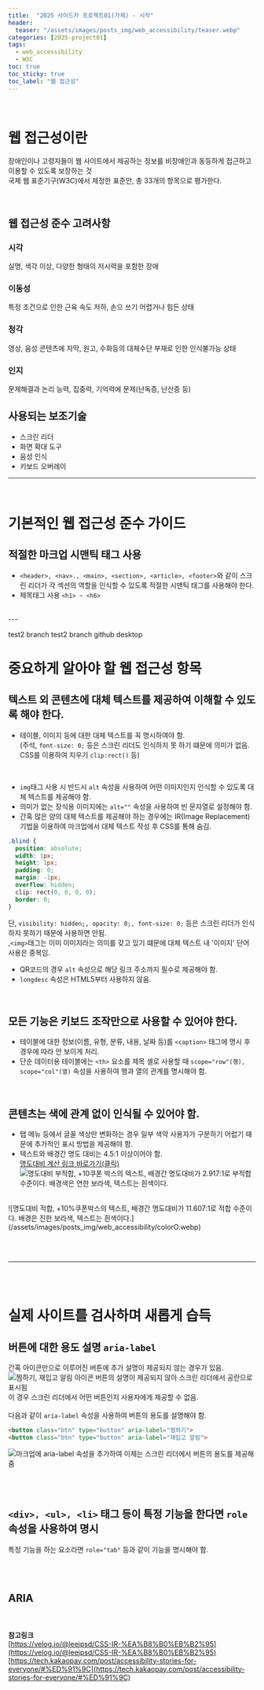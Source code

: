 ```yaml
---
title:  "2025 사이드카 프로젝트01(가제) - 시작"
header:
  teaser: "/assets/images/posts_img/web_accessibility/teaser.webp"
categories: [2025-project01]
tags:
  - web_accessibility
  - W3C
toc: true
toc_sticky: true
toc_label: "웹 접근성"
---
```

<br>

# 웹 접근성이란
장애인이나 고령자들이 웹 사이트에서 제공하는 정보를 비장애인과 동등하게 접근하고 이용할 수 있도록 보장하는 것
<br>
국제 웹 표준기구(W3C)에서 제정한 표준안, 총 33개의 항목으로 평가한다.

<br>

## 웹 접근성 준수 고려사항
### 시각
실명, 색각 이상, 다양한 형태의 저시력을 포함한 장애
<br>

### 이동성
특정 조건으로 인한 근육 속도 저하, 손으 쓰기 어렵거나 힘든 상태
<br>

### 청각
영상, 음성 콘텐츠에 자막, 원고, 수화등의 대체수단 부재로 인한 인식불가능 상태
<br>

### 인지
문제해결과 논리 능력, 집중력, 기억력에 문제(난독증, 난산증 등)
<br>




## 사용되는 보조기술
- 스크린 리더
- 화면 확대 도구
- 음성 인식
- 키보드 오버레이


---
<br>

# 기본적인 웹 접근성 준수 가이드
## 적절한 마크업 시맨틱 태그 사용
- `<header>, <nav>., <main>, <section>, <article>, <footer>`와 같이 스크린 리더가 각 섹션의 역할을 인식할 수 있도록 적절한 시맨틱 태그를 사용해야 한다.
- 제목태그 사용 `<h1> ~ <h6>`

<br>
---
<br>

test2 branch
test2 branch github desktop

# 중요하게 알아야 할 웹 접근성 항목
## 텍스트 외 콘텐츠에 대체 텍스트를 제공하여 이해할 수 있도록 해야 한다.
- 테이블, 이미지 등에 대한 대체 텍스트를 꼭 명시하여야 함.   
(주석, `font-size: 0;` 등은 스크린 리더도 인식하지 못 하기 떄문에 의미가 없음. CSS를 이용하여 지우기 `clip:rect()` 등)
<br>

- `img`태그 사용 시 반드시 `alt` 속성을 사용하여 어떤 이미지인지 인식할 수 있도록 대체 텍스트를 제공해야 함.   
- 의미가 없는 장식용 이미지에는 `alt=""` 속성을 사용하여 빈 문자열로 설정해야 함.
- 간혹 많은 양의 대체 텍스트를 제공해야 하는 경우에는 IR(Image Replacement)기법을 이용하여 마크업에서 대체 텍스트 작성 후 CSS를 통해 숨김.
```css
.blind {
  position: absolute;
  width: 1px;
  height: 1px;
  padding: 0;
  margin: -1px;
  overflow: hidden;
  clip: rect(0, 0, 0, 0);
  border: 0;
}
```
단, `visibility: hidden;, opacity: 0;, font-size: 0;` 등은 스크린 리더가 인식하지 못하기 때문에 사용하면 안됨.   
 ,`<img>`태그는 이미 이미지라는 의미를 갖고 있기 떄문에 대체 텍스트 내 '이미지' 단어 사용은 중복임.

- QR코드의 경우 `alt` 속성으로 해당 링크 주소까지 필수로 제공해야 함.
- `longdesc` 속성은 HTML5부터 사용하지 않음.



<br>

## 모든 기능은 키보드 조작만으로 사용할 수 있어야 한다.
- 테이블에 대한 정보(이름, 유형, 분류, 내용, 날짜 등)를 `<caption>` 태그에 명시 후 경우에 따라 안 보이게 처리.
- 단순 데이터용 테이블에는 `<th>` 요소를 제목 셀로 사용할 때 `scope="row"(행), scope="col"(열)` 속성을 사용하여 행과 열의 관계를 명시해야 함.

<br>

## 콘텐츠는 색에 관계 없이 인식될 수 있어야 함.
- 탭 메뉴 등에서 글꼴 색상만 변화하는 경우 일부 색약 사용자가 구분하기 어럽기 때문에 추가적인 표시 방법을 제공해야 함.
- 텍스트와 배경간 명도 대비는 4.5:1 이상이어야 함.   
[명도대비 계산 링크 바로가기(클릭)](https://sitero.co.kr/contrast)
![명도대비 부적합, +10쿠폰 박스의 텍스트, 배경간 명도대비가 2.917:1로 부적합 수준이다. 배경색은 연한 보라색, 텍스트는 흰색이다.](/assets/images/posts_img/web_accessibility/colorX.webp)
<br>
![명도대비 적합, +10%쿠폰박스의 텍스트, 배경간 명도대비가 11.607:1로 적합 수준이다. 배경은 진한 보라색, 텍스트는 흰색이다.](/assets/images/posts_img/web_accessibility/colorO.webp)

<br><br>


---

<br><br>

# 실제 사이트를 검사하며 새롭게 습득

## 버튼에 대한 용도 설명 `aria-label`
간혹 아이콘만으로 이루어진 버튼에 추가 설명이 제공되지 않는 경우가 있음.   
![찜하기, 재입고 알림 아이콘 버튼의 설명이 제공되지 않아 스크린 리더에서 공란으로 표시됨](/assets/images/posts_img/web_accessibility/button_captionX.webp)   
이 경우 스크린 리더에서 어떤 버튼인지 사용자에게 제공할 수 없음.
<br><br>
다음과 같이 `aria-label` 속성을 사용하여 버튼의 용도를 설명해야 함.
```html
<button class="btn" type="button" aria-label="찜하기">
<button class="btn" type="button" aria-label="재입고 알림">
```
![마크업에 aria-label 속성을 추가하여 이제는 스크린 리더에서 버튼의 용도를 제공해줌](/assets/images/posts_img/web_accessibility/button_captionO.webp)   

<br><br>

## `<div>, <ul>, <li>` 태그 등이 특정 기능을 한다면 `role` 속성을 사용하여 명시
특정 기능을 하는 요소라면 `role="tab"` 등과 같이 기능을 명시해야 함.

<br><br>

## ARIA




<br><br>
**참고링크**   
[https://velog.io/@leejpsd/CSS-IR-%EA%B8%B0%EB%B2%95](https://velog.io/@leejpsd/CSS-IR-%EA%B8%B0%EB%B2%95)   
[https://tech.kakaopay.com/post/accessibility-stories-for-everyone/#%ED%91%9C](https://tech.kakaopay.com/post/accessibility-stories-for-everyone/#%ED%91%9C)